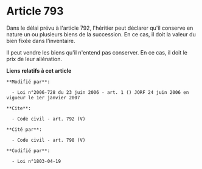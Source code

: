 # Article 793

Dans le délai prévu à l'article 792, l'héritier peut déclarer qu'il conserve en nature un ou plusieurs biens de la
succession. En ce cas, il doit la valeur du bien fixée dans l'inventaire. 

Il peut vendre les biens qu'il n'entend pas conserver. En ce cas, il doit le prix de leur aliénation.

**Liens relatifs à cet article**

	**Modifié par**:

	  - Loi n°2006-728 du 23 juin 2006 - art. 1 () JORF 24 juin 2006 en vigueur le 1er janvier 2007

	**Cite**:

	  - Code civil - art. 792 (V)

	**Cité par**:

	  - Code civil - art. 798 (V)

	**Codifié par**:

	  - Loi n°1803-04-19
